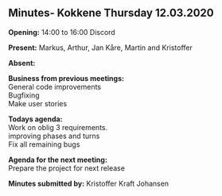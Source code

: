## Minutes- Kokkene Thursday 12.03.2020
**Opening:**
14:00 to 16:00 Discord

**Present:**
Markus, Arthur, Jan Kåre,  Martin and Kristoffer 

**Absent:**

**Business from previous meetings:**\
    General code improvements\
    Bugfixing\
    Make user stories
	
**Todays agenda:**\
    Work on oblig 3 requirements.\
    improving phases and turns\
    Fix all remaining bugs

**Agenda for the next meeting:**\
    Prepare the project for next release

**Minutes submitted by:**
Kristoffer Kraft Johansen